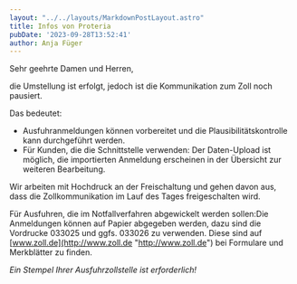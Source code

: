 ```yaml
---
layout: "../../layouts/MarkdownPostLayout.astro"
title: Infos von Proteria
pubDate: '2023-09-28T13:52:41'
author: Anja Füger
---
```


Sehr geehrte Damen und Herren,

die Umstellung ist erfolgt, jedoch ist die Kommunikation zum Zoll noch pausiert.

Das bedeutet:

- Ausfuhranmeldungen können vorbereitet und die Plausibilitätskontrolle kann durchgeführt werden.
- Für Kunden, die die Schnittstelle verwenden: Der Daten-Upload ist möglich, die importierten Anmeldung erscheinen in der Übersicht zur weiteren Bearbeitung.

Wir arbeiten mit Hochdruck an der Freischaltung und gehen davon aus, dass die Zollkommunikation im Lauf des Tages freigeschalten wird.

Für Ausfuhren, die im Notfallverfahren abgewickelt werden sollen:Die Anmeldungen können auf Papier abgegeben werden, dazu sind die Vordrucke 033025 und ggfs. 033026 zu verwenden. Diese sind auf [www.zoll.de](http://www.zoll.de "http://www.zoll.de") bei Formulare und Merkblätter zu finden.

*Ein Stempel Ihrer Ausfuhrzollstelle ist erforderlich!*